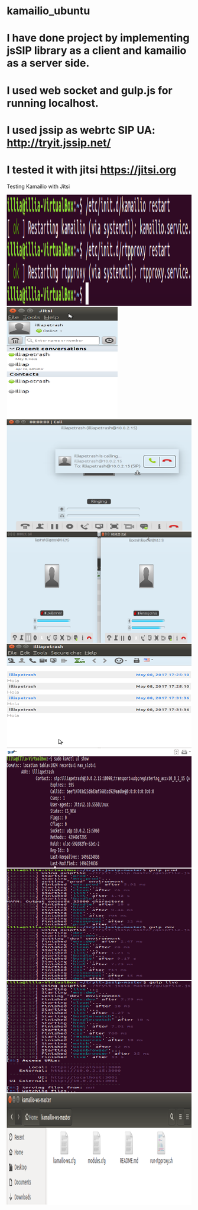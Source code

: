 # kamailio_ubuntu
# I have done project by implementing jsSIP library as a client and kamailio as a server side.
# I used web socket and gulp.js for running localhost.
# I used jssip as webrtc SIP UA: http://tryit.jssip.net/
# I tested it with jitsi https://jitsi.org

Testing Kamailio with Jitsi


<img height="300" width="500" src="https://github.com/petrash95/kamailio/blob/master/Скриншот%202017-05-31%2011.55.53.png" />

<img height="300" width="300" src="https://github.com/petrash95/kamailio/blob/master/Скриншот%202017-05-31%2011.56.28.png" />

<img height="300" width="500" src="https://github.com/petrash95/kamailio/blob/master/Скриншот%202017-05-31%2011.57.51.png" />

<img height="300" width="500" src="https://github.com/petrash95/kamailio/blob/master/Скриншот%202017-05-31%2011.58.23.png" />

<img height="300" width="500" src="https://github.com/petrash95/kamailio/blob/master/Скриншот%202017-05-31%2011.58.46.png" />

<img height="300" width="500" src="https://github.com/petrash95/kamailio/blob/master/Скриншот%202017-05-31%2012.00.58.png" />

<img height="300" width="500" src="https://github.com/petrash95/kamailio/blob/master/Скриншот%202017-05-31%2012.14.46.png" />

<img height="300" width="500" src="https://github.com/petrash95/kamailio/blob/master/Скриншот%202017-05-31%2012.15.37.png" />

<img height="300" width="500" src="https://github.com/petrash95/kamailio/blob/master/Скриншот%202017-05-31%2012.18.54.png" />
